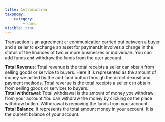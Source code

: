 ```yaml
---
title: Introduction
taxonomy:
    category:
        - docs
visible: true
---
```


Transaction is an agreement or communication carried out between a buyer and a seller to exchange an asset for payment.It involves a change in the status of the finances of two or more businesses or individuals.
You can add funds and withdraw the funds from the user account.

**Total Revenue**:  Total revenue is the total receipts a seller can obtain from selling goods or service to buyers. Here It is represented as the amount of money we added by the add fund button through the direct deposit and payment methods. Total revenue is the total receipts a seller can obtain from selling goods or services to buyers. 
<br>**Total withdrawal**:  Total withdrawal is the amount of money you withdraw from your account.You can withdraw the money by clicking on the place withdraw button. Withdrawal is removing the funds from your account.
<br>**Total Balance**:  It represents the total amount money in your account. It is the current balance of your account. 
